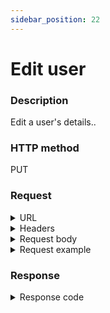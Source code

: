 ```yaml
---
sidebar_position: 22
---
```


# Edit user

### Description

Edit a user's details..

### HTTP method

PUT

### Request

<details>
<summary>URL</summary>

```javascript
http://{Admin API IP}:{port#}/api/v1/users/{id}
```
</details>

<details>
<summary>Headers</summary>

Example header format:

`Authorization: Basic <authorization token returned from the login method>`

`Content-Type: application/json`

| Parameter | Description/Comments |
| --- | --- |
| id | (string) User's id. Can be retrieved via [Get all users](https://help.quali.com/Online%20Help/0.0/Portal/Content/API/RefGuides/RM-API/admin-api-get-all-users.htm). |
</details>

<details>
<summary>Request body</summary>

| Parameter | Description/Comments |
| --- | --- |
| Username | (bool) Username. _Username cannot be modified._ |
| Password | (string) User's password |
| Email | (string) User's email address. |
| IsActive | (bool) **true** creates an active user. |
| IsAdmin | (bool) **true** creates a system administrator. |
| GroupIds | (string) Comma-separated list of group ids to add the user to. |
| TimeZoneInfold | (string) User's time zone. |
| MaxReservationDuration | (int) Maximum allowed sandbox duration for the user (in days). |
| MaxConcurrentReservations | (int) Maximum number of sandboxes the user can own at any time.. |
| MaxScheduledSandboxes | (int) Maximum number of scheduled (planned/future) sandboxes the user can have at any time. |
| MaxOwnedBlueprints | (int) Set the maximum of blueprints the user can own at any given time. Unlimited by default. _This setting applies to admins, domain admins and regular users only._ |
| MaxSavedSandboxes | (int) Maximum number of saved sandboxes the user can have at any time. Unlimited by default. _Applies to customers using the Save and Restore add-on._ |
</details>

<details>
<summary>Request example</summary>

```javascript
{
    "Username": "john m",
    "Password": "a",
    "Email": "user99@example.com",
    "IsActive": true,
    "IsAdmin": true,
    "GroupIds": [-1],
    "TimeZoneInfoId": "Israel Standard Time",
    "MaxReservationDuration": -1,
    "MaxConcurrentReservations": -1,
    "MaxScheduledSandboxes": -1,
    "MaxOwnedBlueprints": -1,
    "MaxSavedSandboxes": -1
}
```
</details>

### Response

<details>
<summary>Response code</summary>

```javascript
200 OK
```
</details>